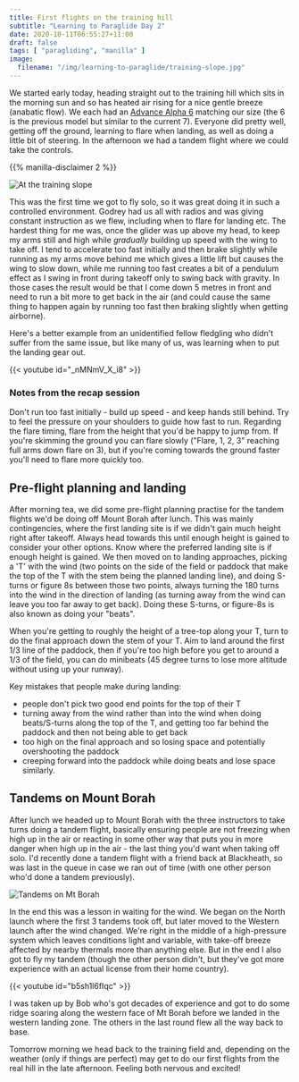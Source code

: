 ```yaml
---
title: First flights on the training hill
subtitle: "Learning to Paraglide Day 2"
date: 2020-10-11T06:55:27+11:00
draft: false
tags: [ "paragliding", "manilla" ]
image:
  filename: "/img/learning-to-paraglide/training-slope.jpg"
---
```


We started early today, heading straight out to the training hill which sits in the morning sun and so has heated air rising for a nice gentle breeze (anabatic flow). We each had an [Advance Alpha 6](https://www.advance.swiss/en/products/paragliders/alpha-7) matching our size (the 6 is the previous model but similar to the current 7). Everyone did pretty well, getting off the ground, learning to flare when landing, as well as doing a little bit of steering. In the afternoon we had a tandem flight where we could take the controls.

<!--more-->

{{% manilla-disclaimer 2 %}}

![At the training slope](/img/learning-to-paraglide/training-slope.jpg)

This was the first time we got to fly solo, so it was great doing it in such a controlled environment. Godrey had us all with radios and was giving constant instruction as we flew, including when to flare for landing etc. The hardest thing for me was, once the glider was up above my head, to keep my arms still and high while *gradually* building up speed with the wing to take off. I tend to accelerate too fast initially and then brake slightly while running as my arms move behind me which gives a little lift but causes the wing to slow down, while me running too fast creates a bit of a pendulum effect as I swing in front during takeoff only to swing back with gravity. In those cases the result would be that I come down 5 metres in front and need to run a bit more to get back in the air (and could cause the same thing to happen again by running too fast then braking slightly when getting airborne).

Here's a better example from an unidentified fellow fledgling who didn't suffer from the same issue, but like many of us, was learning when to put the landing gear out.

{{< youtube id="_nMNmV_X_i8" >}}

### Notes from the recap session

Don't run too fast initially - build up speed - and keep hands still behind. Try to feel the pressure on your shoulders to guide how fast to run. Regarding the flare timing, flare from the height that you'd be happy to jump from. If you're skimming the ground you can flare slowly ("Flare, 1, 2, 3" reaching full arms down flare on 3), but if you're coming towards the ground faster you'll need to flare more quickly too.

## Pre-flight planning and landing

After morning tea, we did some pre-flight planning practise for the tandem flights we'd be doing off Mount Borah after lunch. This was mainly contingencies, where the first landing site is if we didn't gain much height right after takeoff. Always head towards this until enough height is gained to consider your other options. Know where the preferred landing site is if enough height is gained. We then moved on to landing approaches, picking a 'T' with the wind (two points on the side of the field or paddock that make the top of the T with the stem being the planned landing line), and doing S-turns or figure 8s between those two points, always turning the 180 turns into the wind in the direction of landing (as turning away from the wind can leave you too far away to get back). Doing these S-turns, or figure-8s is also known as doing your "beats".

When you're getting to roughly the height of a tree-top along your T, turn to do the final approach down the stem of your T. Aim to land around the first 1/3 line of the paddock, then if you're too high before you get to around a 1/3 of the field, you can do minibeats (45 degree turns to lose more altitude without using up your runway).

Key mistakes that people make during landing:

* people don't pick two good end points for the top of their T
* turning away from the wind rather than into the wind when doing beats/S-turns along the top of the T, and getting too far behind the paddock and then not being able to get back
* too high on the final approach and so losing space and potentially overshooting the paddock
* creeping forward into the paddock while doing beats and lose space similarly.

## Tandems on Mount Borah

After lunch we headed up to Mount Borah with the three instructors to take turns doing a tandem flight, basically ensuring people are not freezing when high up in the air or reacting in some other way that puts you in more danger when high up in the air - the last thing you'd want when taking off solo. I'd recently done a tandem flight with a friend back at Blackheath, so was last in the queue in case we ran out of time (with one other person who'd done a tandem previously).

![Tandems on Mt Borah](/img/learning-to-paraglide/tandems-on-mt-borah.jpg)

In the end this was a lesson in waiting for the wind. We began on the North launch where the first 3 tandems took off, but later moved to the Western launch after the wind changed. We're right in the middle of a high-pressure system which leaves conditions light and variable, with take-off breeze affected by nearby thermals more than anything else. But in the end I also got to fly my tandem (though the other person didn't, but they've got more experience with an actual license from their home country).

{{< youtube id="b5sh1l6fIqc" >}}

I was taken up by Bob who's got decades of experience and got to do some ridge soaring along the western face of Mt Borah before we landed in the western landing zone. The others in the last round flew all the way back to base.

Tomorrow morning we head back to the training field and, depending on the weather (only if things are perfect) may get to do our first flights from the real hill in the late afternoon. Feeling both nervous and excited!